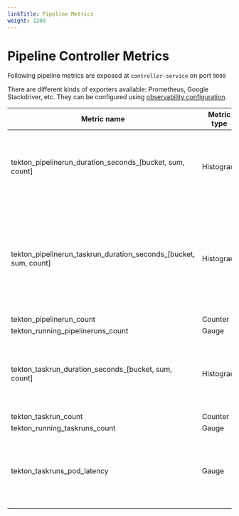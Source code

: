 ```yaml
---
linkTitle: Pipeline Metrics
weight: 1200
---
```

# Pipeline Controller Metrics

Following pipeline metrics are exposed at `controller-service` on port `9090`

There are different kinds of exporters available: Prometheus, Google Stackdriver, etc. They can be configured 
using [observability configuration](https://github.com/tektoncd/pipeline/tree/release-v0.14.x/config/config-observability.yaml). 

| Metric name| Metric type | Labels/tags | Status |
| ---------- | ----------- | ----------- | ----------- |
| tekton_pipelinerun_duration_seconds_[bucket, sum, count] | Histogram | `pipeline`=&lt;pipeline_name&gt; <br> `pipelinerun`=&lt;pipelinerun_name&gt; <br> `status`=&lt;status&gt; <br> `namespace`=&lt;pipelinerun-namespace&gt; | experimental |
| tekton_pipelinerun_taskrun_duration_seconds_[bucket, sum, count] | Histogram | `pipeline`=&lt;pipeline_name&gt; <br> `pipelinerun`=&lt;pipelinerun_name&gt; <br> `status`=&lt;status&gt; <br> `task`=&lt;task_name&gt; <br> `taskrun`=&lt;taskrun_name&gt;<br> `namespace`=&lt;pipelineruns-taskruns-namespace&gt;| experimental |
| tekton_pipelinerun_count| Counter | `status`=&lt;status&gt; | experimental |
| tekton_running_pipelineruns_count | Gauge | | experimental | 
| tekton_taskrun_duration_seconds_[bucket, sum, count] | Histogram | `status`=&lt;status&gt; <br> `task`=&lt;task_name&gt; <br> `taskrun`=&lt;taskrun_name&gt;<br> `namespace`=&lt;pipelineruns-taskruns-namespace&gt; | experimental | 
| tekton_taskrun_count | Counter | `status`=&lt;status&gt; | experimental | 
| tekton_running_taskruns_count | Gauge | | experimental |
| tekton_taskruns_pod_latency | Gauge | `namespace`=&lt;taskruns-namespace&gt; <br> `pod`= &lt; taskrun_pod_name&gt; <br> `task`=&lt;task_name&gt; <br> `taskrun`=&lt;taskrun_name&gt;<br> | experimental |
